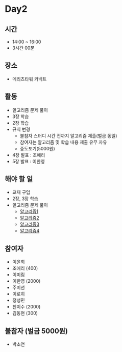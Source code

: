 
# Day2

## 시간
- 14:00 ~ 16:00
- 3시간 00분

## 장소
- 메리츠타워 커넥트

## 활동
- 알고리즘 문제 풀이
- 3장 학습
- 2장 학습
- 규칙 변경
  - 불참자 스터디 시간 전까지 알고리즘 제출(벌금 동일)
  - 참여자는 알고리즘 및 학습 내용 제출 유무 자유
  - 중도포기(5000원)
- 4장 발표 : 조애리
- 5장 발표 : 이한영

## 해야 할 일 
- 교재 구입
- 2장, 3장 학습
- 알고리즘 문제 풀이
  - [알고리즘1](https://leetcode.com/problems/detect-capital/)
  - [알고리즘2](https://leetcode.com/problems/count-binary-substrings/)
  - [알고리즘3](https://leetcode.com/problems/majority-element/)
  - [알고리즘4](https://leetcode.com/problems/couples-holding-hands/)

## 참여자
- 이윤희
- 조애리 (400)
- 이미림
- 이한영 (2000)
- 주미선
- 이로히
- 정성민
- 천이수 (2000)
- 김동현 (300)

## 불참자 (벌금 5000원)
- 박소연

